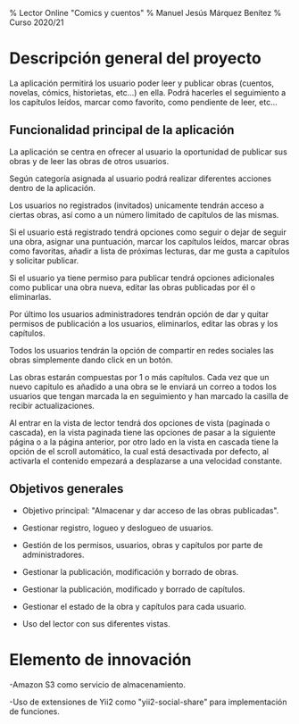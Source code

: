 % Lector Online "Comics y cuentos"
% Manuel Jesús Márquez Benítez
% Curso 2020/21

# Descripción general del proyecto

La aplicación permitirá los usuario poder leer y publicar obras (cuentos, novelas, cómics, historietas, etc...) en ella. Podrá hacerles el seguimiento a los capítulos leídos, marcar como favorito, como pendiente de leer, etc...

## Funcionalidad principal de la aplicación

La aplicación se centra en ofrecer al usuario la oportunidad de publicar sus obras y de leer las obras de otros usuarios. 

Según categoría asignada al usuario podrá realizar diferentes acciones dentro de la aplicación.

Los usuarios no registrados (invitados) unicamente tendrán acceso a ciertas obras, así como a un número limitado de capítulos de las mismas.

Si el usuario está registrado tendrá opciones como seguir o dejar de seguir una obra, asignar una puntuación, marcar los capítulos leídos, marcar obras como favoritas, añadir a lista de próximas lecturas, dar me gusta a capítulos y solicitar publicar.

Si el usuario ya tiene permiso para publicar tendrá opciones adicionales como publicar una obra nueva, editar las obras publicadas por él o eliminarlas.

Por último los usuarios administradores tendrán opción de dar y quitar permisos de publicación a los usuarios, eliminarlos, editar las obras y los capítulos.

Todos los usuarios tendrán la opción de compartir en redes sociales las obras simplemente dando click en un botón.

Las obras estarán compuestas por 1 o más capítulos. Cada vez que un nuevo capitulo es añadido a una obra se le enviará un correo a todos los usuarios que tengan marcada la en seguimiento y han marcado la casilla de recibir actualizaciones.

Al entrar en la vista de lector tendrá dos opciones de vista (paginada o cascada), en la vista paginada tiene las opciones de pasar a la siguiente página o a la página anterior, por otro lado en la vista en cascada tiene la opción de el scroll automático, la cual está desactivada por defecto, al activarla el contenido empezará a desplazarse a una velocidad constante.

## Objetivos generales

* Objetivo principal: "Almacenar y dar acceso de las obras publicadas".

* Gestionar registro, logueo y deslogueo de usuarios.
* Gestión de los permisos, usuarios, obras y capítulos por parte de administradores.
* Gestionar la publicación, modificación y borrado de obras.
* Gestionar la publicación, modificado y borrado de capítulos.
* Gestionar el estado de la obra y capítulos para cada usuario.
* Uso del lector con sus diferentes vistas.

# Elemento de innovación

-Amazon S3 como servicio de almacenamiento.

-Uso de extensiones de Yii2 como "yii2-social-share" para implementación de funciones.